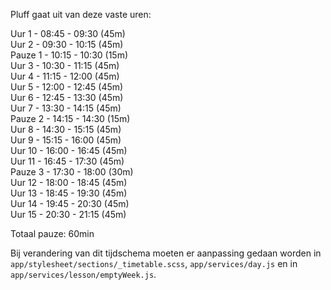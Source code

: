 Pluff gaat uit van deze vaste uren:

Uur 1 - 08:45 - 09:30 (45m)  
Uur 2 - 09:30 - 10:15 (45m)  
Pauze 1 - 10:15 - 10:30 (15m)  
Uur 3 - 10:30 - 11:15 (45m)  
Uur 4 - 11:15 - 12:00 (45m)  
Uur 5 - 12:00 - 12:45 (45m)  
Uur 6 - 12:45 - 13:30 (45m)  
Uur 7 - 13:30 - 14:15 (45m)  
Pauze 2 - 14:15 - 14:30 (15m)  
Uur 8 - 14:30 - 15:15 (45m)  
Uur 9 - 15:15 - 16:00 (45m)  
Uur 10 - 16:00 - 16:45 (45m)  
Uur 11 - 16:45 - 17:30 (45m)  
Pauze 3 - 17:30 - 18:00 (30m)  
Uur 12 - 18:00 - 18:45 (45m)  
Uur 13 - 18:45 - 19:30 (45m)  
Uur 14 - 19:45 - 20:30 (45m)  
Uur 15 - 20:30 - 21:15  (45m)  

Totaal pauze: 60min

Bij verandering van dit tijdschema moeten er aanpassing gedaan worden in `app/stylesheet/sections/_timetable.scss`, `app/services/day.js` en in `app/services/lesson/emptyWeek.js`.
